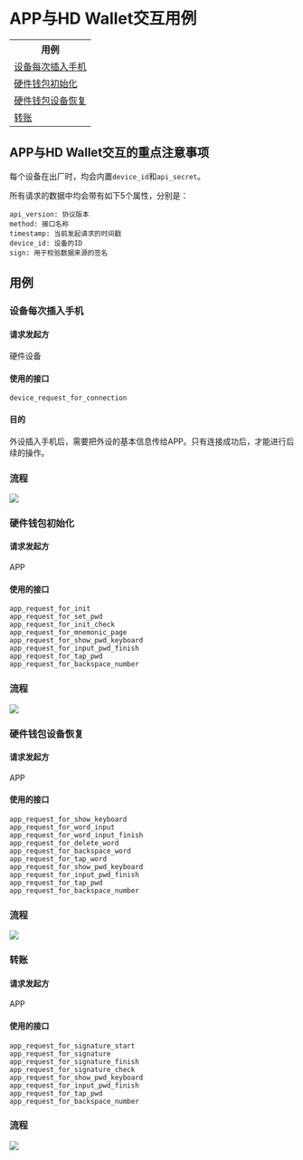 # APP与HD Wallet交互用例

<table>
  <tr><th>用例</th></tr>
  <tr><td><a href="#device_request_for_connection">设备每次插入手机</a></td></tr>
  <tr><td><a href="#device_init">硬件钱包初始化</a></td></tr>
  <tr><td><a href="#device_restore">硬件钱包设备恢复</a></td></tr>
  <tr><td><a href="#transfer">转账</a></td></tr>
</table>

## APP与HD Wallet交互的重点注意事项

每个设备在出厂时，均会内置<code>device_id</code>和<code>api_secret</code>。

所有请求的数据中均会带有如下5个属性，分别是：
<pre><code>api_version: 协议版本
method: 接口名称
timestamp: 当前发起请求的时间戳
device_id: 设备的ID
sign: 用于校验数据来源的签名</code></pre>

## 用例

### <a id="device_request_for_connection"></a>设备每次插入手机

#### 请求发起方
  
  硬件设备

#### 使用的接口
<pre><code>device_request_for_connection</code></pre>

#### 目的
  
  外设插入手机后，需要把外设的基本信息传给APP。只有连接成功后，才能进行后续的操作。

### 流程

<img src="https://raw.githubusercontent.com/bigoo-wallet/bigoo-wallet-doc/master/zh-cn/interaction-with-app-and-hd-wallet-img/device_request_for_connection.png">

### <a id="device_init"></a>硬件钱包初始化

#### 请求发起方

  APP

#### 使用的接口
<pre><code>app_request_for_init
app_request_for_set_pwd
app_request_for_init_check
app_request_for_mnemonic_page
app_request_for_show_pwd_keyboard
app_request_for_input_pwd_finish
app_request_for_tap_pwd
app_request_for_backspace_number</code></pre>

### 流程

<img src="https://raw.githubusercontent.com/bigoo-wallet/bigoo-wallet-doc/master/zh-cn/interaction-with-app-and-hd-wallet-img/device_init.png">


### <a id="device_restore"></a>硬件钱包设备恢复

#### 请求发起方

  APP

#### 使用的接口
<pre><code>app_request_for_show_keyboard
app_request_for_word_input
app_request_for_word_input_finish
app_request_for_delete_word
app_request_for_backspace_word
app_request_for_tap_word
app_request_for_show_pwd_keyboard
app_request_for_input_pwd_finish
app_request_for_tap_pwd
app_request_for_backspace_number</code></pre>

### 流程

<img src="https://raw.githubusercontent.com/bigoo-wallet/bigoo-wallet-doc/master/zh-cn/interaction-with-app-and-hd-wallet-img/device_restore.png">

### <a id="transfer"></a>转账

#### 请求发起方

  APP

#### 使用的接口
<pre><code>app_request_for_signature_start
app_request_for_signature
app_request_for_signature_finish
app_request_for_signature_check
app_request_for_show_pwd_keyboard
app_request_for_input_pwd_finish
app_request_for_tap_pwd
app_request_for_backspace_number</code></pre>

### 流程

<img src="https://raw.githubusercontent.com/bigoo-wallet/bigoo-wallet-doc/master/zh-cn/interaction-with-app-and-hd-wallet-img/transfer.png">
